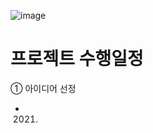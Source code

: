 
![image](https://user-images.githubusercontent.com/75825682/126065052-bc590c58-8df1-42dc-8676-a0379aa34465.png)

# 프로젝트 수행일정

① 아이디어 선정
- 2021. 
